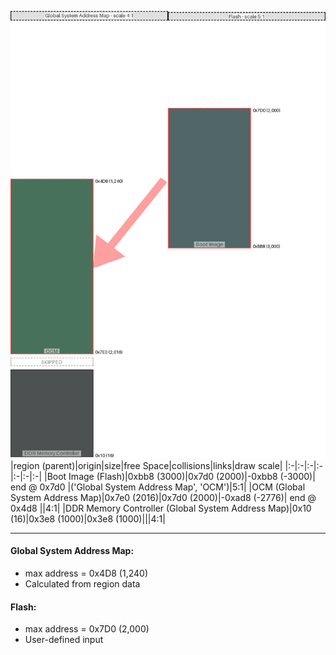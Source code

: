 ![memory map diagram](A7_maxaddress_lower_than_memregions_diagram.png)
|region (parent)|origin|size|free Space|collisions|links|draw scale|
|:-|:-|:-|:-|:-|:-|:-|
|<span style='color:(24, 53, 53)'>Boot Image (Flash)</span>|0xbb8 (3000)|0x7d0 (2000)|-0xbb8 (-3000)| end @ 0x7d0 |('Global System Address Map', 'OCM')|5:1|
|<span style='color:(12, 66, 37)'>OCM (Global System Address Map)</span>|0x7e0 (2016)|0x7d0 (2000)|-0xad8 (-2776)| end @ 0x4d8 ||4:1|
|<span style='color:(20, 24, 24)'>DDR Memory Controller (Global System Address Map)</span>|0x10 (16)|0x3e8 (1000)|0x3e8 (1000)|||4:1|

---
#### Global System Address Map:
- max address = 0x4D8 (1,240)
- Calculated from region data
#### Flash:
- max address = 0x7D0 (2,000)
- User-defined input